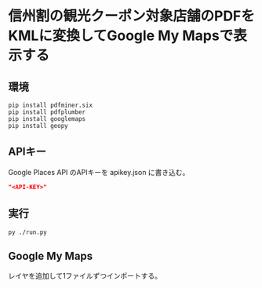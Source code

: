 # 信州割の観光クーポン対象店舗のPDFをKMLに変換してGoogle My Mapsで表示する

## 環境
```
pip install pdfminer.six
pip install pdfplumber
pip install googlemaps
pip install geopy
```

## APIキー
Google Places API のAPIキーを apikey.json に書き込む。

```json
"<API-KEY>"
```
## 実行
```
py ./run.py
```

## Google My Maps
レイヤを追加して1ファイルずつインポートする。
